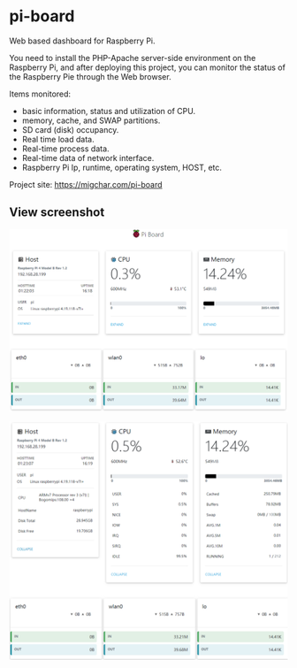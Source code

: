# pi-board
Web based dashboard for Raspberry Pi.

You need to install the PHP-Apache server-side environment on the Raspberry Pi, and after deploying this project, you can monitor the status of the Raspberry Pie through the Web browser.

Items monitored: 

- basic information, status and utilization of CPU.
- memory, cache, and SWAP partitions.
- SD card (disk) occupancy.
- Real time load data.
- Real-time process data.
- Real-time data of network interface.
- Raspberry Pi Ip, runtime, operating system, HOST, etc.

Project site: https://migchar.com/pi-board



## View screenshot

![screenshot1](https://github.com/migchar/pi-board/blob/master/screenshot1.png)

![screenshot2](https://github.com/migchar/pi-board/blob/master/screenshot2.png)